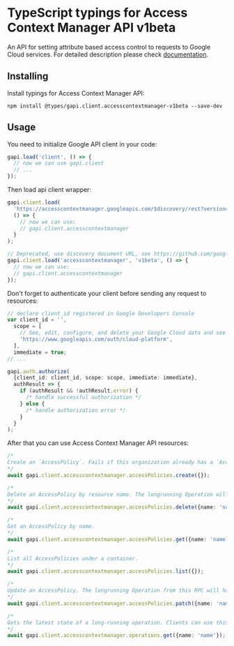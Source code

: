 # TypeScript typings for Access Context Manager API v1beta

An API for setting attribute based access control to requests to Google Cloud services.
For detailed description please check [documentation](https://cloud.google.com/access-context-manager/docs/reference/rest/).

## Installing

Install typings for Access Context Manager API:

```
npm install @types/gapi.client.accesscontextmanager-v1beta --save-dev
```

## Usage

You need to initialize Google API client in your code:

```typescript
gapi.load('client', () => {
  // now we can use gapi.client
  // ...
});
```

Then load api client wrapper:

```typescript
gapi.client.load(
  'https://accesscontextmanager.googleapis.com/$discovery/rest?version=v1beta',
  () => {
    // now we can use:
    // gapi.client.accesscontextmanager
  }
);
```

```typescript
// Deprecated, use discovery document URL, see https://github.com/google/google-api-javascript-client/blob/master/docs/reference.md#----gapiclientloadname----version----callback--
gapi.client.load('accesscontextmanager', 'v1beta', () => {
  // now we can use:
  // gapi.client.accesscontextmanager
});
```

Don't forget to authenticate your client before sending any request to resources:

```typescript
// declare client_id registered in Google Developers Console
var client_id = '',
  scope = [
    // See, edit, configure, and delete your Google Cloud data and see the email address for your Google Account.
    'https://www.googleapis.com/auth/cloud-platform',
  ],
  immediate = true;
// ...

gapi.auth.authorize(
  {client_id: client_id, scope: scope, immediate: immediate},
  authResult => {
    if (authResult && !authResult.error) {
      /* handle successful authorization */
    } else {
      /* handle authorization error */
    }
  }
);
```

After that you can use Access Context Manager API resources: <!-- TODO: make this work for multiple namespaces -->

```typescript
/*
Create an `AccessPolicy`. Fails if this organization already has a `AccessPolicy`. The longrunning Operation will have a successful status once the `AccessPolicy` has propagated to long-lasting storage. Syntactic and basic semantic errors will be returned in `metadata` as a BadRequest proto.
*/
await gapi.client.accesscontextmanager.accessPolicies.create({});

/*
Delete an AccessPolicy by resource name. The longrunning Operation will have a successful status once the AccessPolicy has been removed from long-lasting storage.
*/
await gapi.client.accesscontextmanager.accessPolicies.delete({name: 'name'});

/*
Get an AccessPolicy by name.
*/
await gapi.client.accesscontextmanager.accessPolicies.get({name: 'name'});

/*
List all AccessPolicies under a container.
*/
await gapi.client.accesscontextmanager.accessPolicies.list({});

/*
Update an AccessPolicy. The longrunning Operation from this RPC will have a successful status once the changes to the AccessPolicy have propagated to long-lasting storage. Syntactic and basic semantic errors will be returned in `metadata` as a BadRequest proto.
*/
await gapi.client.accesscontextmanager.accessPolicies.patch({name: 'name'});

/*
Gets the latest state of a long-running operation. Clients can use this method to poll the operation result at intervals as recommended by the API service.
*/
await gapi.client.accesscontextmanager.operations.get({name: 'name'});
```
